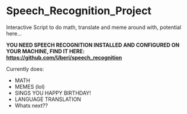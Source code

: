 # Speech_Recognition_Project
Interactive Script to do math, translate and meme around with, potential here...


**YOU NEED SPEECH RECOGNITION INSTALLED AND CONFIGURED ON YOUR MACHINE, FIND IT HERE: https://github.com/Uberi/speech_recognition**

Currently does:
 - MATH
 - MEMES (lol)
 - SINGS YOU HAPPY BIRTHDAY!
 - LANGUAGE TRANSLATION
 - Whats next??
